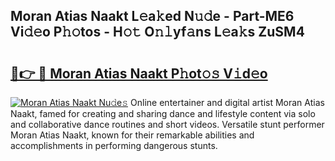 ## Moran Atias Naakt L𝚎a𝚔ed N𝚞𝚍e - Part-ME6 Vi𝚍𝚎o P𝚑𝚘tos - H𝚘𝚝 O𝚗𝚕yf𝚊ns L𝚎a𝚔s ZuSM4

# <h2><a href="http://kf75rn.oniu.top/?m=Moran+Atias+Naakt">🔗👉 🔴 Moran Atias Naakt P𝚑ot𝚘𝚜 V𝚒d𝚎o</a></h2>

[![Moran Atias Naakt Nu𝚍e𝚜](https://i.imgur.com/0qMVB7G.gif)](http://kf75rn.oniu.top/?m=Moran+Atias+Naakt)
Online entertainer and digital artist Moran Atias Naakt, famed for creating and sharing dance and lifestyle content via solo and collaborative dance routines and short videos. Versatile stunt performer Moran Atias Naakt, known for their remarkable abilities and accomplishments in performing dangerous stunts.  
